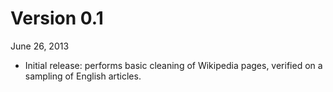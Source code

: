 Version 0.1
==============
June 26, 2013

+ Initial release: performs basic cleaning of Wikipedia pages, verified on a sampling of English articles.
